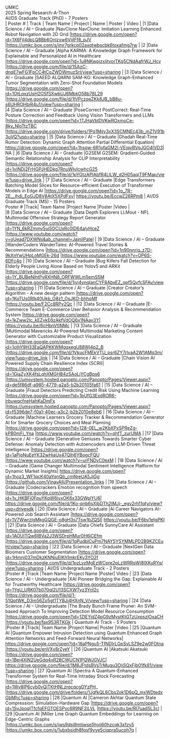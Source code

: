 UMKC								
2025 Spring Research-A-Thon								
AI/DS Graduate Track (PhD) - 7 Posters								
| Poster #	| Track	| Team Name	| Project | Name	| Poster	| Video			| 
|1	|Data Science / AI – Graduate	|NavClone	NavClone: Imitation Learning Enhanced Robot Navigation with 2D Grid	|https://drive.google.com/open?id=1X6Fjl4dpLQ8Bb6Onlzxw6VijIFf8_qJV	|https://umkc.box.com/s/jmr7grkcp02axqtwbscbk6toxafmg7rw			|
|2	|Data Science / AI – Graduate	|Alpha	KARMA:  A Knowledge Graph Framework for Explainable and Personalized AI in Healthcare	|https://drive.google.com/open?id=1u8NKwpjzxijtvorTKg5CNdAafrWJ_Hcy	|https://drive.google.com/file/d/1SAzC-dnqE7wFG1FpCC4tCoZWDWmuzSrI/view?usp=sharing			|
|3	|Data Science / AI – Graduate	|SAEED ALQARNI	SAM-KG: Knowledge Graph-Enhanced Tumor Segmentation with Zero-Shot Foundation Models	|https://drive.google.com/open?id=1OtLqxzUsH2OSfSXwbUJ6MbkO58b78L29	|https://drive.google.com/file/d/1lVPczqeZKk8JB_bB8u-s6UHROHbiR4u1/view?usp=sharing		|	
|4	|Data Science / AI – Graduate	|PoseCorrect	PostCorrect: Real-Time Posture Correction and Feedback Using Vision Transformers and LLMs	|https://drive.google.com/open?id=1TJHaVblDVKwROxmoCe-8ky_NIoTtzTBC	|https://drive.google.com/drive/folders/1Pq1Miiy3xX3SCMNEc43b_mZ1V91b3uVQ?usp=sharing			|
|5	|Data Science / AI – Graduate	|Ghadah	Real-Time Rumor Detection: Dynamic Graph Attention Partial Differential Equation|	https://drive.google.com/open?id=1hsgw-6R1ofaGM2l-VEiqyBVqJGO4lVD3|	NA			|
|6	|Data Science / AI – Graduate	|G2SEM	G2SEM: Gradient-Guided Semantic Relationship Analysis for CLIP Interpretability	|https://drive.google.com/open?id=1vINDj2FrHGPJHEDkg7RnuWIyIcwhcG25	|https://drive.google.com/file/d/1pYGtzAPlAbfR4LlLW_d2H05aqiT9FMap/view?usp=drive_link			|
|7	|Data Science / AI – Graduate	|Edge Transformers	Batching Model Slices for Resource-efficient Execution of Transformer Models in Edge AI	|https://drive.google.com/open?id=1o_7R-2E__ihdi_EoGJD8V8AtX5XPdFxv|	https://youtu.be/EccwZ26RPm8			|
AI/DS Graduate Track (MS) - 15 Posters								
Poster #	|Track|	Team Name	|Project Name	|Poster	|Video		|	
|8	|Data Science / AI – Graduate	|Data Depth Explorers	LLMout - NFL Multimodal Offensive Strategy Report Generator	|https://drive.google.com/open?id=1YN_6kRZmmv5ui5OCUxRc0lD64alyHceZ	|https://www.youtube.com/watch?v=oUead7DXWNs&ab_channel=JainilPatel			|
|9	|Data Science / AI – Graduate	|WanderCoders	WanderTales: AI-Powered Travel Stories & Recommendations	|https://drive.google.com/open?id=1n90nnriq_z7D-9kXnYwUHpLoMGEk-26d	|https://www.youtube.com/watch?v=OP6S-6DFc4o			|
|10	|Data Science / AI – Graduate	|Bug Killers	Fall Detection for Elderly People Living Alone Based on Yolov5 and ARKit	|https://drive.google.com/open?id=1Y_BUBeNihtPvRXHN8_ORFWWLm1iemS5M	|https://drive.google.com/file/d/1iyj4vnqIanCYF8AbxEZ_opf5QvfcSFAv/view?usp=sharing			|
|11	|Data Science / AI – Graduate	|Creator	Creator’s Algorithm - A new design pattern	|https://drive.google.com/open?id=1KoTUs0Rlk40Ukb_O8z1_OsJKO-bhhoMf	|https://youtu.be/F2Cc8RPy2Qc			|
|12	|Data Science / AI – Graduate	|E-Commerce Team	E-Commerce User Behavior Analysis & Recommendation System	|https://drive.google.com/open?id=1kZww2Ic_kEZvkE6zAkfVdOQ6x1NAav3Y|	https://youtu.be/6cHbnVtINMc			|
|13	|Data Science / AI – Graduate	|Multimodal Mavericks	AI-Powered Multimodal Marketing Content Generator with Customizable Product Visualization	|https://drive.google.com/open?id=1olhY9H33EaQAPKKWMgqxegU88Wj4p2_B	|https://drive.google.com/file/d/1VkucFMEkVTU_psr6ZY7rlvaA2W1AMq3m/view?usp=drive_link			|
|14	|Data Science / AI – Graduate	|Chain Vision	AI Powered Supply Chain Resilience Index (SCRI)|	|https://drive.google.com/open?id=1GjaZyXK4fsLqhXMGHB4zSAoLjYCgBps6	|https://umsystem.hosted.panopto.com/Panopto/Pages/Viewer.aspx?id=de5f86df-a985-4779-a2a5-b2b20105fa61			|
|15	|Data Science / AI – Graduate	|Fraud Detectors	Predicting Credit Risk Using Machine Learning	|https://drive.google.com/open?id=1bUfG3ExdROR6-lrbuwqcfneHahKaDmFx	|https://umsystem.hosted.panopto.com/Panopto/Pages/Viewer.aspx?id=f5396de7-f0a1-40ec-a3c2-b2b2010e8eb6			|
|16	|Data Science / AI – Graduate	|Machine Learners	Grocery Tracker & Recommendation Generator  AI for Smarter Grocery Choices and Meal Planning	|https://drive.google.com/open?id=128-0EL_w2KbXPxSPReZg-kPB0mFi_Yna	|https://www.youtube.com/watch?v=qhfT_zurUMA			|
|17	|Data Science / AI – Graduate	|Generative Geniuses	Towards Smarter Cyber Defense: Anomaly Detection with Autoencoders and LLM-Driven Threat Intelligence	|https://drive.google.com/open?id=1aPioNuEeYK32wHiaUx47Qlh6YBogcFQU	|https://www.youtube.com/watch?v=urFNDvC0exM			|
|18	|Data Science / AI – Graduate	|Game Changer	Multimodal Sentiment Intelligence Platform for Dynamic Market Insights|	https://drive.google.com/open?id=1hoz3_WF1qcK40aYqnQb_cmNreUA5JjGg	|https://github.com/VinayAlli/Presentation_links			|
|19	|Data Science / AI – Graduate	|Codecrackers	Emotion recognition from speech	|https://drive.google.com/open?id=1v_HKBFi0FpuYKqW6iyxOK6x33GWplYU6|	https://drive.google.com/file/d/1Ko-qnb6sXjbDTh2IMJj-_egv2rh11qty/view?usp=drivesdk			|
|20	|Data Science / AI – Graduate	|Ai Career Navigators	AI-Powered Job Search Assistant	|https://drive.google.com/open?id=1V7WwrzlgMkgGQGE-o8gH3s7Tsw1bZQSl|	https://youtu.be/F6bv1etgPKI			|
|21	|Data Science / AI – Graduate	|Data Chiefs	SunnyCare AI Assistant	|https://drive.google.com/open?id=1AOUITQw6IBVa2J3WSDrpHMur0H6iCEfm	|https://drive.google.com/file/d/1gPudbICuPm7NAY5YSYMMLPD2B9KZCEuH/view?usp=sharing			|
|22	|Data Science / AI – Graduate	|NextGen Data Bloomers	Customer Segmentation	|https://drive.google.com/open?id=1Hmnj037mDkzKNNiuEIKh1mkrEKy3YO2f	|https://drive.google.com/file/d/1pzLvzMgEzWCpre2pLzWRRqWj8lXKuRYq/view?usp=sharing			|
AI/DS Undergraduate Track - 2 Posters								
|Poster #	|Track	|Team Name	|Project Name	|Poster|	Video			|
|23	|Data Science / AI – Undergraduate	|XAI Pioneer	Bridging the Gap: Explainable AI for Trustworthy Healthcare	|https://drive.google.com/open?id=1YgU_URK07b070ql2U13SCXWTyz3YnI2c	|https://drive.google.com/file/d/1-51QptWK_D3m56Zo5gt1TYBJi4HXnN_V/view?usp=sharing			|
|24	|Data Science / AI – Undergraduate	|The Brady Bunch	Frame Pruner: An SVM-based Approach To Improving Detection Model Resource Consumption	|https://drive.google.com/open?id=1ZlEYidZ4pG9zMvstKtGTzUxpszlOxaCH	|https://youtu.be/fax953RTKGk			|
Quantum AI Track - 5 Posters								
|Poster #	|Track|	Team Name	|Project Name|	Poster	|Video			|
|25	|Quantum AI	|Quantum Empower	Intrusion Detection using Quantum Enhanced Graph Attention Networks and Feed-Forward Neural Networks|	https://drive.google.com/open?id=18aPNgu5-TfNDIrLGpSvLSZ9e2w0FOtna	|https://youtu.be/enVXv8rZyeY			|
|26	|Quantum AI	|Akatsuki	Akatsuki	|https://drive.google.com/open?id=1Bej4XiN2UeGdq4xR2BCWUCN1PQWJGVJC|	https://drive.google.com/file/d/1M8JFtdsBVsTrMugu3OjiSQxFjb01fk81/view?usp=sharing			|
|27	|Quantum AI	|Spectra	A Quantum-Enhanced Transformer System for Real-Time Intraday Stock Forecasting	|https://drive.google.com/open?id=1Wv8lP6cyb0vQiTKtHNLzrqcqcgDYzPH_	|https://drive.google.com/drive/folders/1JgfkQL6Cbs2ok1D6pQ_mxWDtedxGbMhc?usp=sharing			|
|28	|Quantum AI	|Cameron Akhtar	Quantum State Compression: Simulation-Hardware Gap	|https://drive.google.com/open?id=1SyJpoqITfcfqEFGTOESPyc6R9NF2iLVL	|https://youtu.be/RI7uadSL3cI			|
|29	|Quantum AI	|Miller	Line Graph Quantum Embeddings for Learning on Edge-Centric Graphs	|https://umkc.box.com/s/jws9dsi9mtiwse5hyii60hzcqk3xfzy5	|https://umkc.box.com/s/1ubxbsidh8fqsf9vye5ciqpra5ucph7q			|
